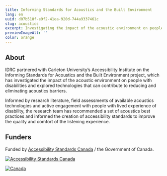 ```yaml
---
title: Informing Standards for Acoustics and the Built Environment
lang: en
uuid: d07b518f-e9f2-41ea-920d-744a9337461c
slug: acoustics
excerpt: Investigating the impact of the acoustic environment on people with disabilities and exploring technologies that can contribute to reducing and eliminating acoustics barriers
previewImageAlt: ''
color: orange
---
```

## About

IDRC partnered with Carleton University’s Accessibility Institute on the Informing Standards for Acoustics and the Built Environment project, which has investigated the impact of the acoustic environment on people with disabilities and explored technologies that can contribute to reducing and eliminating acoustics barriers.

Informed by research literature, field assessments of available acoustics technologies and active engagement with people with lived experience of disability, the research team has recommended a set of acoustics best practices and informed the creation of accessibility standards to improve the quality and comfort of the listening experience.

## Funders

Funded by [Accessibility Standards Canada](https://accessible.canada.ca) / the Government of Canada.

[![Accessibility Standards Canada](/assets/uploads/asc.png)](https://accessible.canada.ca/)

[![Canada](/assets/uploads/canada.svg)](https://www.canada.ca/en.html)
